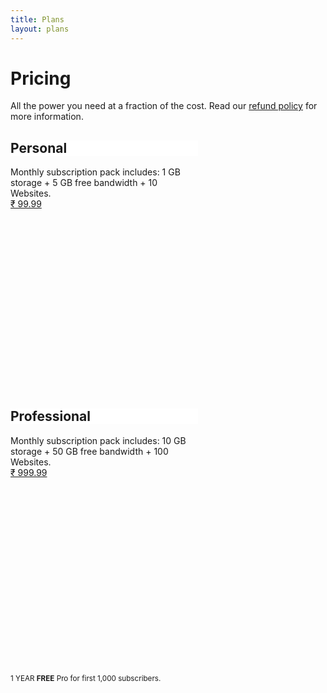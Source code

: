 ```yaml
---
title: Plans
layout: plans
---
```


<h1 class="mdl-typography--font-light">Pricing</h1>

All the power you need at a fraction of the cost. Read our <a href="{{ site.baseurl }}/plans/refund">refund policy</a> for more information.

<!-- Square card -->
<style>
.demo-card-square.mdl-card {
  width: 300px;
  height: 400px;
  margin-right: 50px;
  margin-bottom: 25px;
}
.demo-card-square > .mdl-card__title {
  background:
    url('{{ site.baseurl }}/assets/third-party/toptal.com-subtlepatterns/topography.png') bottom right 15% no-repeat #fff;
}
</style>

<div class="demo-card-square mdl-card pull-left">
    <div class="mdl-card__title mdl-card--expand">
        <h2 class="mdl-card__title-text">Personal</h2>
    </div>
    <div class="mdl-card__supporting-text">
        Monthly subscription pack includes: 
        1 GB storage
        + 5 GB free bandwidth
        + 10 Websites.
    </div>
    <div class="mdl-card__actions mdl-card--border">
        <a class="mdl-button mdl-button--colored mdl-js-button mdl-js-ripple-effect" href="{{ site.baseurl }}/auth/sign-in">
            ₹ 99.99
        </a>
    </div>
</div>

<div class="demo-card-square mdl-card pull-left">
    <div class="mdl-card__title mdl-card--expand">
        <h2 class="mdl-card__title-text">Professional</h2>
    </div>
    <div class="mdl-card__supporting-text">
        Monthly subscription pack includes: 
        10 GB storage
        + 50 GB free bandwidth
        + 100 Websites.
    </div>
    <div class="mdl-card__actions mdl-card--border">
        <a class="mdl-button mdl-button--colored mdl-js-button mdl-js-ripple-effect" href="{{ site.baseurl }}/auth/sign-in">
            ₹ 999.99
        </a>
    </div>
</div>

<sup>1 YEAR <b>FREE</b> Pro for first 1,000 subscribers.</sup>